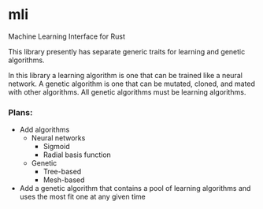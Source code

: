 # mli
Machine Learning Interface for Rust

This library presently has separate generic traits for learning and genetic algorithms.

In this library a learning algorithm is one that can be trained like a neural network. A genetic algorithm is one
that can be mutated, cloned, and mated with other algorithms. All genetic algorithms must be learning algorithms.

### Plans:
- Add algorithms
  - Neural networks
    - Sigmoid
    - Radial basis function
  - Genetic
    - Tree-based
    - Mesh-based
- Add a genetic algorithm that contains a pool of learning algorithms and uses the most fit one at any given time
